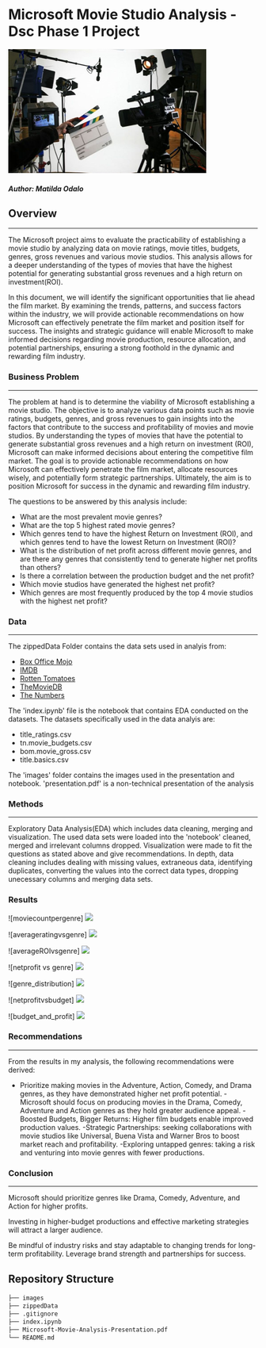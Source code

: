 # Microsoft Movie Studio Analysis - Dsc Phase 1 Project

<img src="images/download.jpeg" width="400" height="250">

##### Author: Matilda Odalo

## Overview
***
The Microsoft project aims to evaluate the practicability of establishing a movie studio by analyzing data on movie ratings, movie titles, budgets, genres, gross revenues and various movie studios. This analysis allows for a deeper understanding of the types of movies that have the highest potential for generating substantial gross revenues and a high return on investment(ROI).

In this document, we will identify the significant opportunities that lie ahead the film market. By examining the trends, patterns, and success factors within the industry, we will provide actionable recommendations on how Microsoft can effectively penetrate the film market and position itself for success. The insights and strategic guidance will enable Microsoft to make informed decisions regarding movie production, resource allocation, and potential partnerships, ensuring a strong foothold in the dynamic and rewarding film industry.

### Business Problem
***
The problem at hand is to determine the viability of Microsoft establishing a movie studio. The objective is to analyze various data points such as movie ratings, budgets, genres, and gross revenues to gain insights into the factors that contribute to the success and profitability of movies and movie studios. By understanding the types of movies that have the potential to generate substantial gross revenues and a high return on investment (ROI), Microsoft can make informed decisions about entering the competitive film market. The goal is to provide actionable recommendations on how Microsoft can effectively penetrate the film market, allocate resources wisely, and potentially form strategic partnerships. Ultimately, the aim is to position Microsoft for success in the dynamic and rewarding film industry.

The questions to be answered by this analysis include:

- What are the most prevalent movie genres?
-  What are the top 5 highest rated movie genres?
- Which genres tend to have the highest Return on Investment (ROI), and which genres tend to have the lowest Return on Investment (ROI)?
- What is the distribution of net profit across different movie genres, and are there any genres that consistently tend to generate higher net profits than others?
-  Is there a correlation between the production budget and the net profit?
- Which movie studios have generated the highest net profit?
- Which genres are most frequently produced by the top 4 movie studios with the highest net profit?

### Data 
***
The zippedData Folder contains the data sets used in analyis from:
- [Box Office Mojo](https://www.boxofficemojo.com/)
- [IMDB](https://www.imdb.com/)
- [Rotten Tomatoes](https://www.rottentomatoes.com/)
- [TheMovieDB](https://www.themoviedb.org/)
- [The Numbers](https://www.the-numbers.com/)  

The 'index.ipynb' file is the notebook that contains EDA conducted on the datasets.
The datasets specifically used in the data analyis are:
- title_ratings.csv
- tn.movie_budgets.csv
- bom.movie_gross.csv
- title.basics.csv
 
The 'images' folder contains the images used in the presentation and notebook.
'presentation.pdf' is a non-technical presentation of the analysis

### Methods
***
Exploratory Data Analysis(EDA) which includes data cleaning, merging and visualization.
The used data sets were loaded into the 'notebook' cleaned, merged and irrelevant columns dropped. Visualization were made to fit the questions as stated above and give recommendations.
In depth, data cleaning includes dealing with missing values, extraneous data, identifying duplicates, converting the values into the correct data types, dropping unecessary columns and merging data sets.
### Results
![moviecountpergenre]
<img src= "imagesmoviecountpergenre.png">

![averageratingvsgenre]
<img src= "averatingvsgenre.png">

![averageROIvsgenre]
<img src= "averageROIvsgenre.png">

![netprofit vs genre]
<img src= "netprofitvsgenre.png">

![genre_distribution]
<img src= "genre_distribution.png">

![netprofitvsbudget]
<img src= "netprofitvsbudget.png">

![budget_and_profit]
<img src= "budgetandprofit.png">

### Recommendations
***
From the results in my analysis, the following recommendations were derived:
- Prioritize making movies in the Adventure, Action, Comedy, and Drama genres, as they have demonstrated higher net profit potential.
-Microsoft should focus on producing movies in the Drama, Comedy, Adventure and Action genres as they hold greater audience appeal.
-Boosted Budgets, Bigger Returns: Higher film budgets enable improved production values.
-Strategic Partnerships: seeking collaborations with movie studios like Universal, Buena Vista and Warner Bros to boost market reach and profitability.
-Exploring untapped genres: taking a risk and venturing into movie genres with fewer productions.


### Conclusion
***
Microsoft should prioritize genres like Drama, Comedy, Adventure, and Action for higher profits.


Investing in higher-budget productions and effective marketing strategies will attract a larger audience. 


Be mindful of industry risks and stay adaptable to changing trends for long-term profitability. Leverage brand strength and partnerships for success.

## Repository Structure

```
├── images
├── zippedData
├── .gitignore
├── index.ipynb
├── Microsoft-Movie-Analysis-Presentation.pdf
└── README.md
```
	
